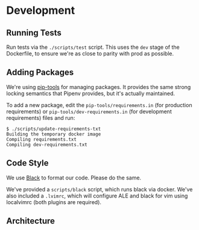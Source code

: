 # Development

## Running Tests

Run tests via the `./scripts/test` script.  This uses the `dev` stage of the
Dockerfile, to ensure we're as close to parity with prod as possible.

## Adding Packages

We're using [pip-tools](https://github.com/jazzband/pip-tools) for managing
packages.  It provides the same strong locking semantics that Pipenv provides,
but it's actually maintained.

To add a new package, edit the `pip-tools/requirements.in` (for production
requirements) or `pip-tools/dev-requirements.in` (for development requirements)
files and run:

``` console
$ ./scripts/update-requirements-txt
Building the temporary docker image
Compiling requirements.txt
Compiling dev-requirements.txt
```

## Code Style

We use [Black](https://github.com/psf/black) to format our code.  Please do the same.

We've provided a `scripts/black` script, which runs black via docker. We've
also included a `.lvimrc`, which will configure ALE and black for vim using
localvimrc (both plugins are required).

## Architecture
